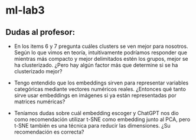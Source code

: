 # ml-lab3

## Dudas al profesor:
- En los items 6 y 7 pregunta cuáles clusters se ven mejor para nosotros. Según lo que vimos en teoría, intuitivamente podríamos responder que mientras más compacto y mejor delimitados estén los grupos, mejor se ha clusterizado. ¿Pero hay algún factor más que determine si se ha clusterizado mejor?

- Tengo entendido que los embeddings sirven para representar variables categóricas mediante vectores numéricos reales. ¿Entonces qué tanto sirve usar embeddings en imágenes si ya están representadas por matrices numéricas?

- Teníamos dudas sobre cuál embedding escoger y ChatGPT nos dio como recomendación utilizar t-SNE como embedding junto al PCA, pero t-SNE también es una técnica para reducir las dimensiones. ¿Su recomendación es correcta?